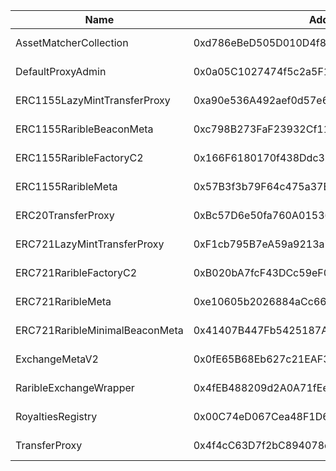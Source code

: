  Name | Address | Url 
 --- | --- | ---
 AssetMatcherCollection | 0xd786eBeD505D010D4f8127Cd825511E887c65A2A | https://base-sepolia.blockscout.com/address/0xd786eBeD505D010D4f8127Cd825511E887c65A2A 
 DefaultProxyAdmin | 0x0a05C1027474f5c2a5F1f392DA7D0a7A3e04f496 | https://base-sepolia.blockscout.com/address/0x0a05C1027474f5c2a5F1f392DA7D0a7A3e04f496 
 ERC1155LazyMintTransferProxy | 0xa90e536A492aef0d57e6d295FA17687c3ca93347 | https://base-sepolia.blockscout.com/address/0xa90e536A492aef0d57e6d295FA17687c3ca93347 
 ERC1155RaribleBeaconMeta | 0xc798B273FaF23932Cf11177402C10C9b44D30Da2 | https://base-sepolia.blockscout.com/address/0xc798B273FaF23932Cf11177402C10C9b44D30Da2 
 ERC1155RaribleFactoryC2 | 0x166F6180170f438Ddc38050a2B708d38c0890956 | https://base-sepolia.blockscout.com/address/0x166F6180170f438Ddc38050a2B708d38c0890956 
 ERC1155RaribleMeta | 0x57B3f3b79F64c475a37E6c493BAA8E6E7C5F748e | https://base-sepolia.blockscout.com/address/0x57B3f3b79F64c475a37E6c493BAA8E6E7C5F748e 
 ERC20TransferProxy | 0xBc57D6e50fa760A01536A7c2EAEDD6fC9b2A4f9A | https://base-sepolia.blockscout.com/address/0xBc57D6e50fa760A01536A7c2EAEDD6fC9b2A4f9A 
 ERC721LazyMintTransferProxy | 0xF1cb795B7eA59a9213a790f868104c11a14690Fa | https://base-sepolia.blockscout.com/address/0xF1cb795B7eA59a9213a790f868104c11a14690Fa 
 ERC721RaribleFactoryC2 | 0xB020bA7fcF43DCc59eF0103624BD6FADE66d105E | https://base-sepolia.blockscout.com/address/0xB020bA7fcF43DCc59eF0103624BD6FADE66d105E 
 ERC721RaribleMeta | 0xe10605b2026884aCc669C2A9Cd4A5ec5f5FFf494 | https://base-sepolia.blockscout.com/address/0xe10605b2026884aCc669C2A9Cd4A5ec5f5FFf494 
 ERC721RaribleMinimalBeaconMeta | 0x41407B447Fb5425187A9BCA3a062644EF2410F8D | https://base-sepolia.blockscout.com/address/0x41407B447Fb5425187A9BCA3a062644EF2410F8D 
 ExchangeMetaV2 | 0x0fE65B68Eb627c21EAF3cfe8183C4F946F3d48BD | https://base-sepolia.blockscout.com/address/0x0fE65B68Eb627c21EAF3cfe8183C4F946F3d48BD 
 RaribleExchangeWrapper | 0x4fEB488209d2A0A71fEef28E5fA306F15b2D5FEa | https://base-sepolia.blockscout.com/address/0x4fEB488209d2A0A71fEef28E5fA306F15b2D5FEa 
 RoyaltiesRegistry | 0x00C74eD067Cea48F1D6F7D00aBABa3C1D5B2598b | https://base-sepolia.blockscout.com/address/0x00C74eD067Cea48F1D6F7D00aBABa3C1D5B2598b 
 TransferProxy | 0x4f4cC63D7f2bC894078d41f284453062842Afa46 | https://base-sepolia.blockscout.com/address/0x4f4cC63D7f2bC894078d41f284453062842Afa46 
